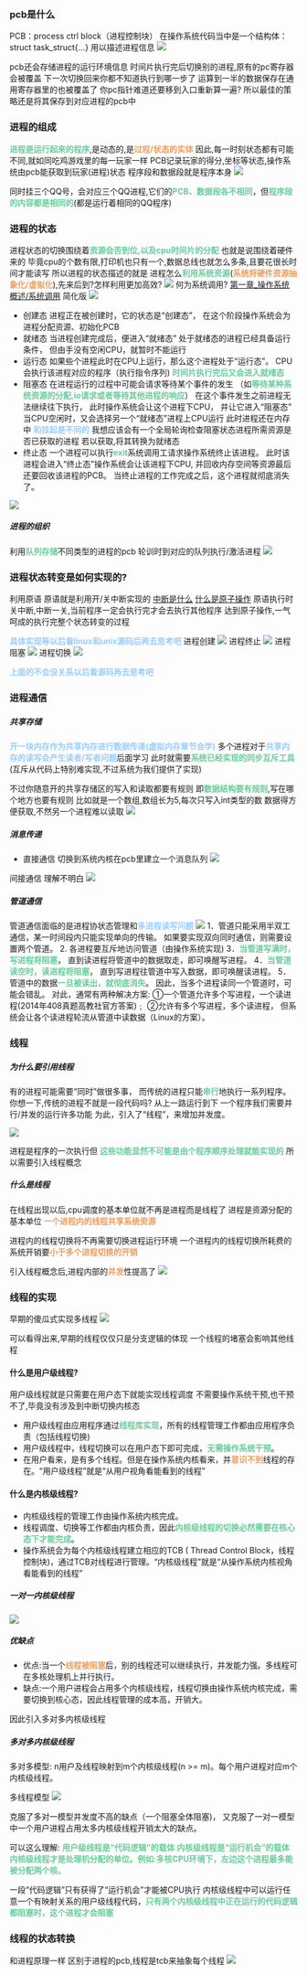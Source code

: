 ### pcb是什么
PCB：process ctrl block（进程控制块）
在操作系统代码当中是一个结构体：struct task_struct{...}
用以描述进程信息
![](img/Pasted%20image%2020220915201535.png)

pcb还会存储进程的运行环境信息
时间片执行完后切换别的进程,原有的pc寄存器会被覆盖
下一次切换回来你都不知道执行到哪一步了
运算到一半的数据保存在通用寄存器里的也被覆盖了
你pc指针难道还要移到入口重新算一遍?
所以最佳的策略还是将其保存到对应进程的pcb中

### 进程的组成
<font color=#66CC99 style=" font-weight:bold;">进程是运行起来的程序</font>,是动态的,是<font color=#F09B59 style=" font-weight:bold;">过程/状态的实体</font>
因此,每一时刻状态都有可能不同,就如同吃鸡游戏里的每一玩家一样
PCB记录玩家的得分,坐标等状态,操作系统由pcb能获取到玩家(进程)状态
程序段和数据段就是程序本身
![](img/Pasted%20image%2020220915202331.png)

同时挂三个QQ号，会对应三个QQ进程,它们的<font color=#66CC99 style=" font-weight:bold;">PCB、数据段各不相同</font>，但<font color=#66CC99 style=" font-weight:bold;">程序段的内容都是相同的</font>(都是运行着相同的QQ程序)

### 进程的状态
进程状态的切换围绕着<font color=#66CC99 style=" font-weight:bold;">资源会否到位,以及cpu时间片的分配</font>
也就是说围绕着硬件来的
毕竟cpu的个数有限,打印机也只有一个,数据总线也就怎么多条,且要花很长时间才能读写
所以进程的状态描述的就是
进程怎么<font color=#66CC99 style=" font-weight:bold;">利用系统资源</font>(<font color=#F09B59 style=" font-weight:bold;">系统将硬件资源抽象化/虚拟化</font>),先来后到?怎样利用更加高效?
![](img/Pasted%20image%2020220915215122.png)
何为系统调用?
[第一章_操作系统概述/系统调用](第一章_操作系统概述###系统调用)
简化版
![](img/Pasted%20image%2020220915223136.png)
* 创建态
进程正在被创建时，它的状态是“创建态”，
在这个阶段操作系统会为进程分配资源、初始化PCB
* 就绪态
当进程创建完成后，便进入“就绪态”
处于就绪态的进程已经具备运行条件，
但由手没有空闲CPU，就暂时不能运行
* 运行态
如果些个进程此时在CPU上运行，那么这个进程处于“运行态”。
CPU会执行该进程对应的程序（执行指令序列)
<font color=#66CC99 style=" font-weight:bold;">时间片执行完后又会进入就绪态</font>
* 阻塞态
在进程运行的过程中可能会请求等待某个事件的发生
（如<font color=#66CC99 style=" font-weight:bold;">等待某种系统资源的分配,io请求或者等待其他进程的响应</font>）
在这个事件发生之前进程无法继续往下执行，
此时操作系统会让这个进程下CPU，
并让它进入“阻塞态”
当CPU空闲时，又会选择另一个“就绪态”进程上CPU运行
此时进程还在内存中
<font color=#99CCFF style=" font-weight:bold;">和挂起是不同的</font>
我想应该会有一个全局轮询检查阻塞状态进程所需资源是否已获取的进程
若以获取,将其转换为就绪态
* 终止态
一个进程可以执行<font color=#66CC99 style=" font-weight:bold;">exit</font>系统调用工请求操作系统终止该进程。
此时该进程会进入“终止态”操作系统会让该进程下CPU,
并回收内存空间等资源最后还要回收该进程的PCB。
当终止进程的工作完成之后，这个进程就彻底消失了。

![](img/Pasted%20image%2020220915215431.png)

##### 进程的组织
利用<font color=#66CC99 style=" font-weight:bold;">队列存储</font>不同类型的进程的pcb
轮训时到对应的队列执行/激活进程
![](img/Pasted%20image%2020220915215524.png)

### 进程状态转变是如何实现的?
利用原语
原语就是利用开/关中断实现的
[中断是什么](第一章_操作系统概述###中断)
[什么是原子操作](../../principle_of_computer_organization/王道计组/第六章_总线和io###什么是原子操作)
原语执行时关中断,中断一关,当前程序一定会执行完才会去执行其他程序
达到原子操作,一气呵成的执行完整个状态转变的过程

<font color=#99CCFF style=" font-weight:bold;">具体实现等以后看linux和unix源码后再去思考吧</font>
进程创建
![](img/Pasted%20image%2020220916032328.png)
进程终止
![](img/Pasted%20image%2020220916032359.png)
进程阻塞
![](img/Pasted%20image%2020220916032430.png)
进程切换
![](img/Pasted%20image%2020220916032554.png)

<font color=#99CCFF style=" font-weight:bold;">上面的不会没关系以后看源码再去思考吧</font>

### 进程通信
##### 共享存储
<font color=#99CCFF style=" font-weight:bold;">开一块内存作为共享内存进行数据传递(虚拟内存章节会学)</font>
多个进程对于<font color=#99CCFF style=" font-weight:bold;">共享内存的读写会产生读者/写者问题</font>后面学习
此时就需要<font color=#66CC99 style=" font-weight:bold;">系统已经实现的同步互斥工具</font>(互斥从代码上特别难实现,不过系统为我们提供了实现)

不过你随意开的共享存储区的写入和读取都要有规则
即<font color=#66CC99 style=" font-weight:bold;">数据结构要有规则</font>,写在哪个地方也要有规则
比如就是一个数组,数组长为5,每次只写入int类型的数
数据得方便获取,不然另一个进程难以读取
![](img/Pasted%20image%2020220916035408.png)


##### 消息传递
* 直接通信
切换到系统内核在pcb里建立一个消息队列
![](img/Pasted%20image%2020220916180129.png)

间接通信
理解不明白
![](img/Pasted%20image%2020220916180421.png)

##### 管道通信
管道通信面临的是进程协状态管理和<font color=#99CCFF style=" font-weight:bold;">多进程读写问题</font>
![](img/Pasted%20image%2020220916184437.png)
1．管道只能采用半双工通信，某一时间段内只能实现单向的传输。
如果要实现双向同时通信，则需要设置两个管道。
2. 各进程要互斥地访问管道（由操作系统实现)
3．<font color=#66CC99 style=" font-weight:bold;">当管道写满时，写进程将阻塞</font>，
  直到读进程将管道中的数据取走，即可唤醒写进程。
4．<font color=#66CC99 style=" font-weight:bold;">当管道读空时，读进程将阻塞</font>，
直到写进程往管道中写入数据，即可唤醒读进程。
5．管道中的数据<font color=#66CC99 style=" font-weight:bold;">一旦被读出，就彻底消失</font>。
因此，当多个进程读同一个管道时，可能会错乱。
对此，通常有两种解决方案:
①一个管道允许多个写进程，一个读进程(2014年408真题高教社官方答案)﹔
②允许有多个写进程，多个读进程，
但系统会让各个读进程轮流从管道中读数据（Linux的方案）。

### 线程
#####  为什么要引用线程
有的进程可能需要“同时”做很多事，
而传统的进程只能<font color=#66CC99 style=" font-weight:bold;">串行</font>地执行一系列程序。
你想一下,传统的进程不就是一段代码吗?
从上一路运行到下
一个程序我们需要并行/并发的运行许多功能
为此，引入了“线程”，来增加并发度。

![](img/Pasted%20image%2020220916182638.png)

进程是程序的一次执行但
<font color=#66CC99 style=" font-weight:bold;">这些功能显然不可能是由个程序顺序处理就能实现的</font>
所以需要引入线程概念

##### 什么是线程
在线程出现以后,cpu调度的基本单位就不再是进程而是线程了
进程是资源分配的基本单位
<font color=#F09B59 style=" font-weight:bold;">一个进程内的线程共享系统资源</font>

进程内的线程切换将不再需要切换进程运行环境
一个进程内的线程切换所耗费的系统开销要<font color=#F09B59 style=" font-weight:bold;">小于多个进程切换的开销</font>

引入线程概念后,进程内部的<font color=#F09B59 style=" font-weight:bold;">并发</font>性提高了
![](img/Pasted%20image%2020220916183751.png)


### 线程的实现
早期的傻瓜式实现多线程
![](img/Pasted%20image%2020220920015010.png)

可以看得出来,早期的线程仅仅只是分支逻辑的体现
一个线程的堵塞会影响其他线程
#### 什么是用户级线程?
用户级线程就是只需要在用户态下就能实现线程调度
不需要操作系统干预,也干预不了,毕竟没有涉及到中断切换内核态

* 用户级线程由应用程序通过<font color=#66CC99 style=" font-weight:bold;">线程库实现</font>，所有的线程管理工作都由应用程序负责（包括线程切换)
* 用户级线程中，线程切换可以在用户态下即可完成，<font color=#66CC99 style=" font-weight:bold;">无需操作系统干预</font>。
* 在用户看来，是有多个线程。但是在操作系统内核看来，并<font color=#F09B59 style=" font-weight:bold;">意识不到</font>线程的存在。“用户级线程”就是“从用户视角看能看到的线程”

#### 什么是内核级线程?
* 内核级线程的管理工作由操作系统内核完成。
* 线程调度、切换等工作都由内核负责，因此<font color=#66CC99 style=" font-weight:bold;">内核级线程的切换必然需要在核心态下才能完成</font>。
* 操作系统会为每个内核级线程建立相应的TCB ( Thread Control Block，线程控制块)，通过TCB对线程进行管理。“内核级线程”就是“从操作系统内核视角看能看到的线程”

##### 一对一内核级线程
![](img/Pasted%20image%2020220920022902.png)

##### 优缺点
* 优点:当一个<font color=#F09B59 style=" font-weight:bold;">线程被阻塞</font>后，别的线程还可以继续执行，并发能力强。多线程可在多核处理机上并行执行。
* 缺点:一个用户进程会占用多个内核级线程，线程切换由操作系统内核完成，需要切换到核心态，因此线程管理的成本高，开销大。

因此引入多对多内核级线程
##### 多对多内核级线程
多对多模型: n用户及线程映射到m个内核级线程(n >= m)。每个用户进程对应m个内核级线程。

多线程模型
![](img/Pasted%20image%2020220920024120.png)

克服了多对一模型并发度不高的缺点（一个阻塞全体阻塞)，
又克服了一对一模型中一个用户进程占用太多内核级线程开销太大的缺点。

可以这么理解:
<font color=#66CC99 style=" font-weight:bold;">用户级线程是“代码逻辑”的载体</font>
<font color=#66CC99 style=" font-weight:bold;">内核级线程是“运行机会”的载体</font>
<font color=#66CC99 style=" font-weight:bold;">内核级线程才是处理机分配的单位。例如:多核CPU环境下，左边这个进程最多能被分配两个核。</font>

一段“代码逻辑”只有获得了“运行机会”才能被CPU执行
内核级线程中可以运行任意一个有映射关系的用户级线程代码，<font color=#66CC99 style=" font-weight:bold;">只有两个内核级线程中正在运行的代码逻辑都阻塞时，这个进程才会阻塞</font>

### 线程的状态转换
和进程原理一样
区别于进程的pcb,线程是tcb来抽象每个线程
![](img/Pasted%20image%2020220920024540.png)